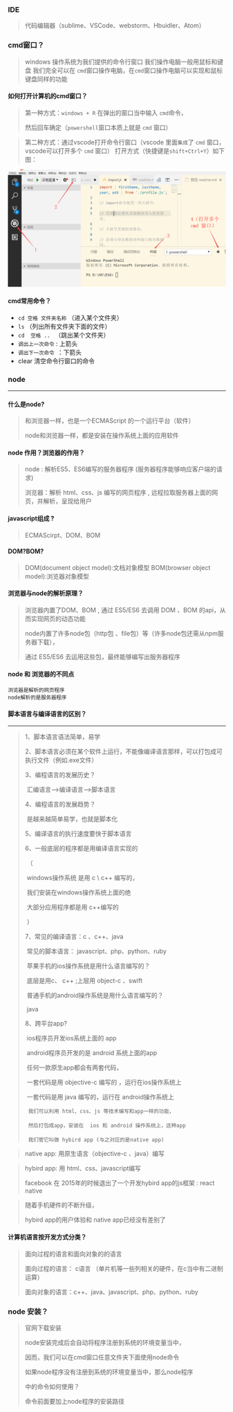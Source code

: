 ### IDE

> 代码编辑器（sublime、VSCode、webstorm、Hbuidler、Atom）

### cmd窗口？

>windows 操作系统为我们提供的命令行窗口
>我们操作电脑一般用鼠标和键盘
>我们完全可以在 `cmd`窗口操作电脑，在`cmd`窗口操作电脑可以实现和鼠标键盘同样的功能

#### 如何打开计算机的cmd窗口？

 >第一种方式：`windows + R`  在弹出的窗口当中输入 `cmd`命令，
 >
 >然后回车确定（`powershell`窗口本质上就是 `cmd` 窗口）

>第二种方式：通过vscode打开命令行窗口（vscode 里面`集成`了 `cmd` 窗口，vscode可以打开多个 `cmd`  窗口）
打开方式（快捷键是`shift+Ctrl+Y`）如下图：



![](./images/1.png)

#### cmd常用命令？

* `cd 空格 文件夹名称`  （进入某个文件夹）
* `ls`  （列出所有文件夹下面的文件）
* `cd  空格 .. ` （跳出某个文件夹）
* `调出上一次命令`  : 上箭头
* `调出下一次命令 `：下箭头
* clear 清空命令行窗口的命令

### node
---

#### 什么是node?

> 和浏览器一样，也是一个ECMAScript 的一个运行平台（软件）
>
> node和浏览器一样，都是安装在操作系统上面的应用软件

#### node 作用？浏览器的作用？

> node : 解析ES5、ES6编写的服务器程序 (服务器程序能够响应客户端的请求)
>
> 浏览器：解析 html、css、js 编写的网页程序 ,  远程拉取服务器上面的网页，并解析，呈现给用户 

#### javascript组成 ? 

> ECMAScirpt、DOM、BOM

#### DOM?BOM?

> DOM(document object model):文档对象模型
> BOM(browser object model):浏览器对象模型

#### 浏览器与node的解析原理？

> 浏览器内置了DOM、BOM , 通过 ES5/ES6 去调用 DOM 、BOM 的api，从而实现网页的动态功能
>
> node内置了许多node包（http包 、file包）等（许多node包还需从npm服务器下载），
>
> 通过 ES5/ES6 去运用这些包，最终能够编写出服务器程序

#### node 和 浏览器的不同点

```
浏览器是解析的网页程序
node解析的是服务器程序
```
#### 脚本语言与编译语言的区别？

---
>   1、脚本语言语法简单，易学
>
>   2、脚本语言必须在某个软件上运行，不能像编译语言那样，可以打包成可执行文件（例如.exe文件）
>
>   3、编程语言的发展历史？
>
>   ​    汇编语言-->编译语言-->脚本语言
>
>   4、编程语言的发展趋势？
>
>   ​      是越来越简单易学，也就是脚本化
>
>   5、编译语言的执行速度要快于脚本语言
>
>   6、一般底层的程序都是用编译语言实现的
>
>   ​     （
>
>   ​         windows操作系统 是用 c \ c++ 编写的，
>
>   ​         我们安装在windows操作系统上面的绝
>
>   ​         大部分应用程序都是用 c++编写的
>
>   ​      ）
>
>   7、常见的编译语言：c 、c++、java
>
>   ​     常见的脚本语言： javascript、php、python、ruby
>
>   ​     苹果手机的ios操作系统是用什么语言编写的？
>
>   ​      底层是用c、 c++ ;上层用 object-c 、swift
>
>   ​     普通手机的android操作系统是用什么语言编写的？
>
>   ​     java
>
>   8、跨平台app?
>
>   ​    ios程序员开发ios系统上面的 app
>
>   ​    android程序员开发的是 android 系统上面的app
>
>   ​    任何一款原生app都会有两套代码，
>
>   ​    一套代码是用 objective-c 编写的 ，运行在ios操作系统上
>
>   ​    一套代码是用 java  编写的，运行在 android操作系统上
>
>      我们可以利用 html、css、js 等技术编写和app一样的功能，
>
>      然后打包成app，安装在  ios 和 android 操作系统上，这种app
>
>      我们管它叫做 hybird app (与之对应的是native app)

>    native app:  用原生语言（objective-c 、java）编写

>    hybird app: 用 html、css、javascript编写
>
>   facebook 在 2015年的时候退出了一个开发hybird app的js框架 : react native

> 随着手机硬件的不断升级，
>
> hybird app的用户体验和 native app已经没有差别了

#### 计算机语言按开发方式分类？

> 面向过程的语言和面向对象的的语言
>
> 面向过程的语言： c语言 （单片机等一些列相关的硬件，在c当中有二进制运算）
>
> 面向对象的语言：c++、java、javascript、php、python、ruby

### node 安装？
>官网下载安装
>
>node安装完成后会自动将程序注册到系统的环境变量当中，
>
>因而，我们可以在cmd窗口任意文件夹下面使用node命令
>
>
>
>如果node程序没有注册到系统的环境变量当中，那么node程序
>
>中的命令如何使用？
>
>命令前面要加上node程序的安装路径
